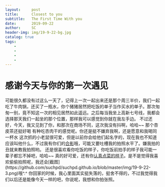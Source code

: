 ```yaml
---
layout:     post
title:      Closest to you
subtitle:   The First Time With you
date:       2019-09-22
author:     SC
header-img: img/19-9-22-bg.jpg
catalog: true
tags:
    - 
    - 
    - 
    - 
---
```

# 感谢今天与你的第一次遇见
可能很久都没有过这么一天了，记得上一次一起出来还是那个周三半价，我们一起吃了牛肉锅，还买了一瓶水，你个猪猪居然把吃饭的单子当作买水的单子。那次匆匆一别，竟不知这一次的相见居然如此遥远。之后每当我坐上高新七号线，我都会选择那天我们一起坐的那个位置，那样我可以感觉到你就在我左手边。
不过还好，今天，我又见到了你，和那次在商场不同，这次我没有抖啊，哈哈~~  那个杏皮茶还挺好喝  有种吃杏肉干的感觉呢。你还是挺不嫌弃我啊，还是愿意和我喝同一杯水 这次抓的小老鼠很可爱，但是以前你会给他们起名字的，现在我也不知道应该叫他什么，不过我有你们的[合影](https://github.com/suchpd/suchpd.github.io/blob/master/img/19-9-22-1.jpg/"想看就点哦")哦，可能又要吐槽我的拍照水平了。嫌我拍的丑就来教我拍照哟。
还是很喜欢看你吃饭的样子，你吃饭前拍手的样子我可能一辈子都忘不掉吧，哈哈~~ 真的好可爱，还有你[认真点菜的样子](https://github.com/suchpd/suchpd.github.io/blob/master/img/19-9-22-2.jpg/"老规矩")。是不是觉得我喜欢偷偷拍照呢，我还会[截图](https://github.com/suchpd/suchpd.github.io/blob/master/img/19-9-22-3.png)哦^.^
你回家的时候，我心里面其实挺失落的，挺舍不得的，不过我觉得我们以后还是能像今天一样的吧，你说呢，我想和你拍张照。